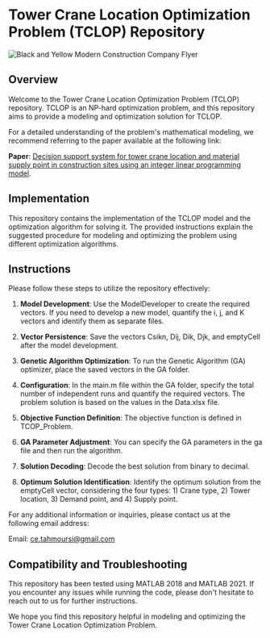 # Tower Crane Location Optimization Problem (TCLOP) Repository

![Black and Yellow Modern Construction Company Flyer](https://github.com/TahmouresAmirt/Tower-Crane-Optimization-Problem/assets/119577235/cea49a23-f212-479e-90d4-be9c4c80e7fc)


## Overview

Welcome to the Tower Crane Location Optimization Problem (TCLOP) repository. TCLOP is an NP-hard optimization problem, and this repository aims to provide a modeling and optimization solution for TCLOP.

For a detailed understanding of the problem's mathematical modeling, we recommend referring to the paper available at the following link:

**Paper**: [Decision support system for tower crane location and material supply point in construction sites using an integer linear programming model](https://www.emerald.com/insight/content/doi/10.1108/ECAM-06-2021-0517/full/html).

## Implementation

This repository contains the implementation of the TCLOP model and the optimization algorithm for solving it. The provided instructions explain the suggested procedure for modeling and optimizing the problem using different optimization algorithms.

## Instructions

Please follow these steps to utilize the repository effectively:

1. **Model Development**: Use the ModelDeveloper to create the required vectors. If you need to develop a new model, quantify the i, j, and K vectors and identify them as separate files.

2. **Vector Persistence**: Save the vectors Csikn, Dij, Dik, Djk, and emptyCell after the model development.

3. **Genetic Algorithm Optimization**: To run the Genetic Algorithm (GA) optimizer, place the saved vectors in the GA folder.

4. **Configuration**: In the main.m file within the GA folder, specify the total number of independent runs and quantify the required vectors. The problem solution is based on the values in the Data.xlsx file.

5. **Objective Function Definition**: The objective function is defined in TCOP_Problem.

6. **GA Parameter Adjustment**: You can specify the GA parameters in the ga file and then run the algorithm.

7. **Solution Decoding**: Decode the best solution from binary to decimal.

8. **Optimum Solution Identification**: Identify the optimum solution from the emptyCell vector, considering the four types: 1) Crane type, 2) Tower location, 3) Demand point, and 4) Supply point.

For any additional information or inquiries, please contact us at the following email address:

Email: ce.tahmoursi@gmail.com

## Compatibility and Troubleshooting

This repository has been tested using MATLAB 2018 and MATLAB 2021. If you encounter any issues while running the code, please don't hesitate to reach out to us for further instructions.

We hope you find this repository helpful in modeling and optimizing the Tower Crane Location Optimization Problem.
